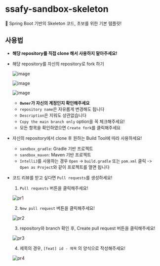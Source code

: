# ssafy-sandbox-skeleton
🌱 Spring Boot 기반의 Skeleton 코드, 초보를 위한 기본 템플릿!

## 사용법
- **해당 repository를 직접 clone 해서 사용하지 말아주세요!**

- 해당 repository를 자신의 repository로 fork 하기

  ![image](https://github.com/user-attachments/assets/344c4507-ca4b-4195-81ca-57192fc414ff)

  ![image](https://github.com/user-attachments/assets/551cc444-43f2-4bc6-8699-aabb4346c86a)

  ![image](https://github.com/user-attachments/assets/667b9c63-af2e-47c8-9011-651cd3c04d58)

  - **`Owner`가 자신의 계정인지 확인해주세요**
  - `repository name`은 자유롭게 변경해도 됩니다
  - `Description`은 지워도 상관없습니다
  - `Copy the main branch only` option을 꼭 체크해주세요!
  - 모든 항목을 확인하였으면 `Create fork`를 클릭해주세요

- 자신의 repository에서 clone 후 원하는 Build Tool에 따라 사용하세요!

  - `sandbox_gradle`: Gradle 기반 프로젝트
  - `sandbox_maven`: Maven 기반 프로젝트
  - `IntelliJ`를 사용하는 경우 `Open` -> `build.gradle` 또는 `pom.xml` 클릭 -> `Open as Project`와 같이 프로젝트를 열면 됩니다

    
- 코드 리뷰를 받고 싶다면 `Pull requests`를 생성하세요!


  1. `Pull requests` 버튼을 클릭해주세요!

  ![pr1](https://github.com/user-attachments/assets/28933f46-d337-4359-854a-b2d4432da977)


  2. `New pull request` 버튼을 클릭해주세요!

  ![pr2](https://github.com/user-attachments/assets/b7e5ae4a-da65-444d-8600-7ae3f29ed140)


  3. repository와 branch 확인 후, Create pull request 버튼을 클릭해주세요!
  
  ![pr3](https://github.com/user-attachments/assets/43c30220-11e9-4385-89ec-5142b5da851a)

  4. 제목의 경우, `[feat] id - 제목` 의 양식으로 작성해주세요!
  
  ![pr4](https://github.com/user-attachments/assets/4bcbdc8d-c11b-4ea8-90bd-e8f504440ac1)

